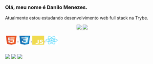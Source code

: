 ### Olá, meu nome é Danilo Menezes.

<p>Atualmente estou estudando desenvolvimento web full stack na Trybe.</p>
<div align="center">
  <a href="https://github.com/dm-7">
  <img height="145em" src="https://github-readme-stats.vercel.app/api?username=dm-7&show_icons=true&theme=dracula&include_all_commits=true&count_private=true"/>
  <img height="145em" src="https://github-readme-stats.vercel.app/api/top-langs/?username=dm-7&layout=compact&langs_count=7&theme=dracula"/>
</div>
<div style="display: inline_block"><br>
  <img align="center" alt="Danilo-HTML" height="30" width="40" src="https://raw.githubusercontent.com/devicons/devicon/master/icons/html5/html5-original.svg">
  <img align="center" alt="Danilo-CSS" height="30" width="40" src="https://raw.githubusercontent.com/devicons/devicon/master/icons/css3/css3-original.svg">
  <img align="center" alt="Danilo-Js" height="30" width="40" src="https://raw.githubusercontent.com/devicons/devicon/master/icons/javascript/javascript-plain.svg">
  <img align="center" alt="Danilo-React" height="30" width="40" src="https://raw.githubusercontent.com/devicons/devicon/master/icons/react/react-original.svg">
</div>
  
  ##
 
<div> 
  <a href="mailto:danilomenezes66@gmail.com" target="_blank" ><img src="https://img.icons8.com/color/48/000000/gmail-new.png"></a>
  <a href="https://linkedin.com/in/danilosmenezes/" target="_blank" ><img src="https://img.icons8.com/color/48/000000/linkedin.png"></a> 
  <a href="https://instagram.com/menezes.07" target="_blank" ><img src="https://img.icons8.com/fluency/48/000000/instagram-new.png"></a> 
</div>
